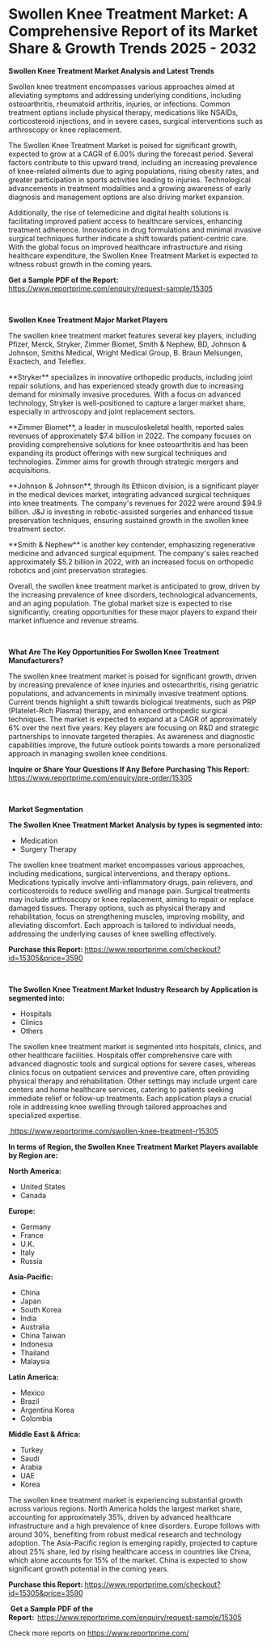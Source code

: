<p><h1>Swollen Knee Treatment Market: A Comprehensive Report of its Market Share & Growth Trends 2025 - 2032</h1></p><p><strong>Swollen Knee Treatment Market Analysis and Latest Trends</strong></p>
<p><p>Swollen knee treatment encompasses various approaches aimed at alleviating symptoms and addressing underlying conditions, including osteoarthritis, rheumatoid arthritis, injuries, or infections. Common treatment options include physical therapy, medications like NSAIDs, corticosteroid injections, and in severe cases, surgical interventions such as arthroscopy or knee replacement. </p><p>The Swollen Knee Treatment Market is poised for significant growth, expected to grow at a CAGR of 6.00% during the forecast period. Several factors contribute to this upward trend, including an increasing prevalence of knee-related ailments due to aging populations, rising obesity rates, and greater participation in sports activities leading to injuries. Technological advancements in treatment modalities and a growing awareness of early diagnosis and management options are also driving market expansion. </p><p>Additionally, the rise of telemedicine and digital health solutions is facilitating improved patient access to healthcare services, enhancing treatment adherence. Innovations in drug formulations and minimal invasive surgical techniques further indicate a shift towards patient-centric care. With the global focus on improved healthcare infrastructure and rising healthcare expenditure, the Swollen Knee Treatment Market is expected to witness robust growth in the coming years.</p></p>
<p><strong>Get a Sample PDF of the Report:&nbsp;</strong> <a href="https://www.reportprime.com/enquiry/request-sample/15305?utm_campaign=2475&utm_medium=2&utm_source=Github&utm_content=ia&utm_term=20032025&utm_id=swollen-knee-treatment">https://www.reportprime.com/enquiry/request-sample/15305</a></p>
<p>&nbsp;</p>
<p><strong>Swollen Knee Treatment Major Market Players</strong></p>
<p><p>The swollen knee treatment market features several key players, including Pfizer, Merck, Stryker, Zimmer Biomet, Smith & Nephew, BD, Johnson & Johnson, Smiths Medical, Wright Medical Group, B. Braun Melsungen, Exactech, and Teleflex. </p><p>**Stryker** specializes in innovative orthopedic products, including joint repair solutions, and has experienced steady growth due to increasing demand for minimally invasive procedures. With a focus on advanced technology, Stryker is well-positioned to capture a larger market share, especially in arthroscopy and joint replacement sectors.</p><p>**Zimmer Biomet**, a leader in musculoskeletal health, reported sales revenues of approximately $7.4 billion in 2022. The company focuses on providing comprehensive solutions for knee osteoarthritis and has been expanding its product offerings with new surgical techniques and technologies. Zimmer aims for growth through strategic mergers and acquisitions.</p><p>**Johnson & Johnson**, through its Ethicon division, is a significant player in the medical devices market, integrating advanced surgical techniques into knee treatments. The company's revenues for 2022 were around $94.9 billion. J&J is investing in robotic-assisted surgeries and enhanced tissue preservation techniques, ensuring sustained growth in the swollen knee treatment sector.</p><p>**Smith & Nephew** is another key contender, emphasizing regenerative medicine and advanced surgical equipment. The company's sales reached approximately $5.2 billion in 2022, with an increased focus on orthopedic robotics and joint preservation strategies.</p><p>Overall, the swollen knee treatment market is anticipated to grow, driven by the increasing prevalence of knee disorders, technological advancements, and an aging population. The global market size is expected to rise significantly, creating opportunities for these major players to expand their market influence and revenue streams.</p></p>
<p>&nbsp;</p>
<p><strong>What Are The Key Opportunities For Swollen Knee Treatment Manufacturers?</strong></p>
<p><p>The swollen knee treatment market is poised for significant growth, driven by increasing prevalence of knee injuries and osteoarthritis, rising geriatric populations, and advancements in minimally invasive treatment options. Current trends highlight a shift towards biological treatments, such as PRP (Platelet-Rich Plasma) therapy, and enhanced orthopedic surgical techniques. The market is expected to expand at a CAGR of approximately 6% over the next five years. Key players are focusing on R&D and strategic partnerships to innovate targeted therapies. As awareness and diagnostic capabilities improve, the future outlook points towards a more personalized approach in managing swollen knee conditions.</p></p>
<p><strong>Inquire or Share Your Questions If Any Before Purchasing This Report:</strong> <a href="https://www.reportprime.com/enquiry/pre-order/15305?utm_campaign=2475&utm_medium=2&utm_source=Github&utm_content=ia&utm_term=20032025&utm_id=swollen-knee-treatment">https://www.reportprime.com/enquiry/pre-order/15305</a></p>
<p>&nbsp;</p>
<p><strong>Market Segmentation</strong></p>
<p><strong>The Swollen Knee Treatment Market Analysis by types is segmented into:</strong></p>
<p><ul><li>Medication</li><li>Surgery Therapy</li></ul></p>
<p><p>The swollen knee treatment market encompasses various approaches, including medications, surgical interventions, and therapy options. Medications typically involve anti-inflammatory drugs, pain relievers, and corticosteroids to reduce swelling and manage pain. Surgical treatments may include arthroscopy or knee replacement, aiming to repair or replace damaged tissues. Therapy options, such as physical therapy and rehabilitation, focus on strengthening muscles, improving mobility, and alleviating discomfort. Each approach is tailored to individual needs, addressing the underlying causes of knee swelling effectively.</p></p>
<p><strong>Purchase this Report:&nbsp;</strong><a href="https://www.reportprime.com/checkout?id=15305&price=3590&utm_campaign=2475&utm_medium=2&utm_source=Github&utm_content=ia&utm_term=20032025&utm_id=swollen-knee-treatment">https://www.reportprime.com/checkout?id=15305&price=3590</a></p>
<p>&nbsp;</p>
<p><strong>The Swollen Knee Treatment Market Industry Research by Application is segmented into:</strong></p>
<p><ul><li>Hospitals</li><li>Clinics</li><li>Others</li></ul></p>
<p><p>The swollen knee treatment market is segmented into hospitals, clinics, and other healthcare facilities. Hospitals offer comprehensive care with advanced diagnostic tools and surgical options for severe cases, whereas clinics focus on outpatient services and preventive care, often providing physical therapy and rehabilitation. Other settings may include urgent care centers and home healthcare services, catering to patients seeking immediate relief or follow-up treatments. Each application plays a crucial role in addressing knee swelling through tailored approaches and specialized expertise.</p></p>
<p><a href="https://www.reportprime.com/swollen-knee-treatment-r15305?utm_campaign=2475&utm_medium=2&utm_source=Github&utm_content=ia&utm_term=20032025&utm_id=swollen-knee-treatment">&nbsp;https://www.reportprime.com/swollen-knee-treatment-r15305</a></p>
<p><strong>In terms of Region, the Swollen Knee Treatment Market Players available by Region are:</strong></p>
<p>
    <p> <strong> North America: </strong>
        <ul>
            <li>United States</li>
            <li>Canada</li>
        </ul>
        </p> 
    <p> <strong> Europe: </strong>
        <ul>
            <li>Germany</li>
            <li>France</li>
            <li>U.K.</li>
            <li>Italy</li>
            <li>Russia</li>
        </ul>
        </p> 
    <p> <strong> Asia-Pacific: </strong>
        <ul>
            <li>China</li>
            <li>Japan</li>
            <li>South Korea</li>
            <li>India</li>
            <li>Australia</li>
            <li>China Taiwan</li>
            <li>Indonesia</li>
            <li>Thailand</li>
            <li>Malaysia</li>
        </ul>
        </p> 
    <p> <strong> Latin America: </strong>
        <ul>
            <li>Mexico</li>
            <li>Brazil</li>
            <li>Argentina Korea</li>
            <li>Colombia</li>
        </ul>
        </p> 
    <p> <strong> Middle East & Africa: </strong>
        <ul>
            <li>Turkey</li>
            <li>Saudi</li>
            <li>Arabia</li>
            <li>UAE</li>
            <li>Korea</li>
        </ul>
    </p>
    </p>
<p><p>The swollen knee treatment market is experiencing substantial growth across various regions. North America holds the largest market share, accounting for approximately 35%, driven by advanced healthcare infrastructure and a high prevalence of knee disorders. Europe follows with around 30%, benefiting from robust medical research and technology adoption. The Asia-Pacific region is emerging rapidly, projected to capture about 25% share, led by rising healthcare access in countries like China, which alone accounts for 15% of the market. China is expected to show significant growth potential in the coming years.</p></p>
<p><strong>Purchase this Report: </strong><a href="https://www.reportprime.com/checkout?id=15305&price=3590&utm_campaign=2475&utm_medium=2&utm_source=Github&utm_content=ia&utm_term=20032025&utm_id=swollen-knee-treatment">https://www.reportprime.com/checkout?id=15305&price=3590</a></p>
<p>&nbsp;<strong>Get a Sample PDF of the Report:&nbsp;&nbsp;</strong><a href="https://www.reportprime.com/enquiry/request-sample/15305?utm_campaign=2475&utm_medium=2&utm_source=Github&utm_content=ia&utm_term=20032025&utm_id=swollen-knee-treatment">https://www.reportprime.com/enquiry/request-sample/15305</a></p>
<p><strong></strong></p>
<p>Check more reports on <a href="https://www.reportprime.com/?utm_campaign=2475&utm_medium=2&utm_source=Github&utm_content=ia&utm_term=20032025&utm_id=swollen-knee-treatment">https://www.reportprime.com/</a></p>